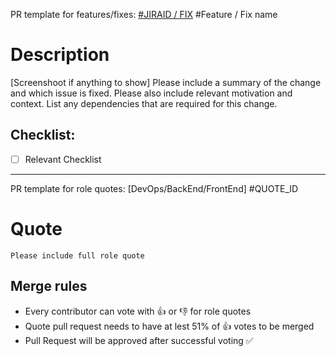 PR template for features/fixes:
[#JIRAID / FIX](https://digitalrig.atlassian.net/browse/DR-XX) #Feature / Fix name

# Description 
[Screenshoot if anything to show]
Please include a summary of the change and which issue is fixed. Please also include relevant motivation and context. List any dependencies that are required for this change.

## Checklist:
- [ ] Relevant Checklist

-----------------------------------------------------

PR template for role quotes:
[DevOps/BackEnd/FrontEnd] #QUOTE_ID

# Quote
```
Please include full role quote
```

## Merge rules

- Every contributor can vote with :thumbsup: or :thumbsdown: for role quotes
- Quote pull request needs to have at lest 51% of :thumbsup: votes to be merged
- Pull Request will be approved after successful voting :white_check_mark:
